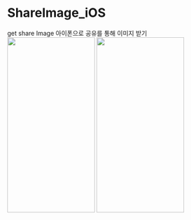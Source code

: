 # ShareImage_iOS
get share Image
아이폰으로 공유를 통해 이미지 받기
<img src = "https://user-images.githubusercontent.com/33897259/146516347-40687b8e-252d-452e-a801-d3f283ce060f.png" width = "200" height = "400"/>
<img src = "https://user-images.githubusercontent.com/33897259/146516357-5ed4d0a1-083b-4a41-a97b-4e77fceaed46.png" width = "200" height = "400"/>
